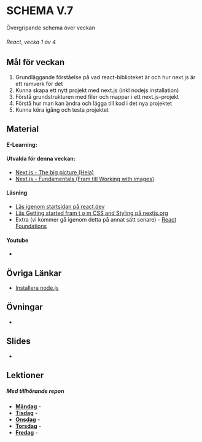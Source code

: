 # SCHEMA V.7
Övergripande schema över veckan

###### React, vecka 1 av 4

## Mål för veckan
1. Grundläggande förståelse på vad react-biblioteket är och hur next.js är ett ramverk för det
2. Kunna skapa ett nytt projekt med next.js (inkl nodejs installation)
3. Förstå grundstrukturen med filer och mappar i ett next.js-projekt
4. Förstå hur man kan ändra och lägga till kod i det nya projektet
5. Kunna köra igång och testa projektet

## Material
#### E-Learning:
#### Utvalda för denna veckan:
* [Next.js - The big picture (Hela)](https://app.pluralsight.com/library/courses/nextjs-12-big-picture/table-of-contents)
* [Next.js - Fundamentals (Fram till Working with images)](https://app.pluralsight.com/library/courses/nextjs-13-fundamentals/table-of-contents)
#### Läsning
* [Läs igenom startsidan på react.dev](https://react.dev/)
* [Läs Getting started fram t o m CSS and Styling på nextjs.org](https://nextjs.org/docs/app/getting-started/installation)
* Extra (vi kommer gå igenom detta på annat sätt senare) - [React Foundations](https://nextjs.org/learn/react-foundations)
#### Youtube
*
## Övriga Länkar
* [Installera node.js](https://nodejs.org/en)
## Övningar
* 
## Slides
* 

## Lektioner
##### Med tillhörande repon
* **[Måndag]()** - 
* **[Tisdag]()** - 
* **[Onsdag]()** - 
* **[Torsdag]()** - 
* **[Fredag]()** - 
